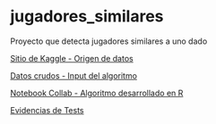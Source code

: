 # jugadores_similares
Proyecto que detecta jugadores similares a uno dado


[Sitio de Kaggle - Origen de datos](https://www.kaggle.com/karangadiya/fifa19)

[Datos crudos - Input del algoritmo](https://raw.githubusercontent.com/fcirigliano/jugadores_similares/main/FIFA_2019.csv)

[Notebook Collab - Algoritmo desarrollado en R](https://github.com/fcirigliano/jugadores_similares/blob/main/Jugadores_Similares.ipynb)

[Evidencias de Tests](https://github.com/fcirigliano/jugadores_similares/blob/main/Test%20Jugadores%20Similares.txt)
